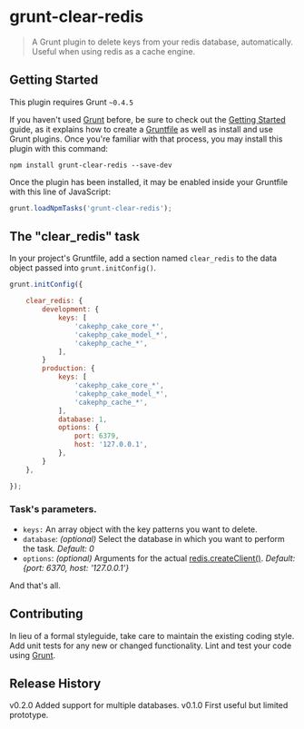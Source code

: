 # grunt-clear-redis

> A Grunt plugin to delete keys from your redis database, automatically. Useful when using redis as a cache engine.

## Getting Started
This plugin requires Grunt `~0.4.5`

If you haven't used [Grunt](http://gruntjs.com/) before, be sure to check out the [Getting Started](http://gruntjs.com/getting-started) guide, as it explains how to create a [Gruntfile](http://gruntjs.com/sample-gruntfile) as well as install and use Grunt plugins. Once you're familiar with that process, you may install this plugin with this command:

```shell
npm install grunt-clear-redis --save-dev
```

Once the plugin has been installed, it may be enabled inside your Gruntfile with this line of JavaScript:

```js
grunt.loadNpmTasks('grunt-clear-redis');
```

## The "clear_redis" task

In your project's Gruntfile, add a section named `clear_redis` to the data object passed into `grunt.initConfig()`.

```js
grunt.initConfig({

	clear_redis: {
		development: {
			keys: [
				'cakephp_cake_core_*',
				'cakephp_cake_model_*',
				'cakephp_cache_*',
			],
		}
		production: {
			keys: [
				'cakephp_cake_core_*',
				'cakephp_cake_model_*',
				'cakephp_cache_*',
			],
			database: 1,
			options: {
				port: 6379,
				host: '127.0.0.1',
			},
		}
	},

});
```

### Task's parameters.
* `keys:` An array object with the key patterns you want to delete.
* `database`: *(optional)* Select the database in which you want to perform the task. *Default: 0*
* `options`: *(optional)* Arguments for the actual [redis.createClient()](https://www.npmjs.com/package/redis). *Default: {port: 6370, host: '127.0.0.1'}*

And that's all.


## Contributing
In lieu of a formal styleguide, take care to maintain the existing coding style. Add unit tests for any new or changed functionality. Lint and test your code using [Grunt](http://gruntjs.com/).

## Release History
v0.2.0 Added support for multiple databases.
v0.1.0 First useful but limited prototype.
